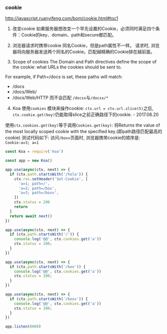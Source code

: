 ### cookie
http://javascript.ruanyifeng.com/bom/cookie.html#toc1

1. 改变cookie
如果服务器想改变一个早先设置的Cookie，必须同时满足四个条件：Cookie的key、domain、path和secure都匹配。

2. 浏览器请求时携带cookie
同名Cookie，但是path属性不一样。
请求时, 浏览器将向服务器发送两个同名的Cookie。匹配越精确的Cookie排在越前面。

3. Scope of cookies
The Domain and Path directives define the scope of the cookie: what URLs the cookies should be sent to.

For example, if Path=/docs is set, these paths will match:
- /docs
- /docs/Web/
- /docs/Web/HTTP
而不会匹配 `/docsx`与`/docsx/*`

4. Koa 使用`cookies` 模块来操作cookie:
`ctx.url = ctx.url.slice(5)`之后, `ctx.cookie.get(key)`仍能取得slice之前正确路径下的cookie. - 2017.08.20

使用`ctx.cookies.get(key)`等于调用`Cookies.get(key)`:
将Returns the value of the most locally scoped cookie with the specified key.(即path路径匹配最高的cookie)
测试代码如下:
访问`/boxv`页面时, 浏览器携带cookie的顺序是: `Cookie:a=3; a=1`

```js
const Koa = require('koa')

const app = new Koa()

app.use(async(ctx, next) => {
  if (ctx.path.startsWith('/hola')) {
    ctx.res.setHeader('Set-Cookie', [
      'a=1; path=/',
      'a=2; path=/box',
      'a=3; path=/boxv',
    ])
    ctx.status = 200
    return
  }
  return await next()
})

app.use(async(ctx, next) => {
  if (ctx.path.startsWith('/')) {
    console.log('@@', ctx.cookies.get('a'))
    ctx.status = 200;
  }
})

app.use(async(ctx, next) => {
  if (ctx.path.startsWith('/box')) {
    console.log('@@', ctx.cookies.get('a'))
    ctx.status = 200;
  }
})

app.use(async(ctx, next) => {
  if (ctx.path.startsWith('/boxv')) {
    console.log('@@', ctx.cookies.get('a'))
    ctx.status = 200;
  }
})

app.listen(8000)
```